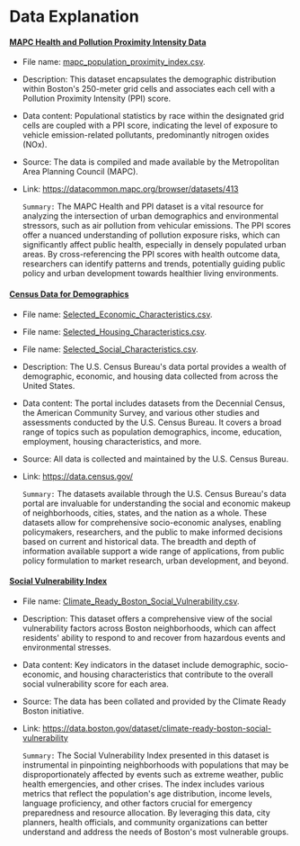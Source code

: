 # Data Explanation #

#### <ins>MAPC Health and Pollution Proximity Intensity Data</ins>
- File name: [mapc_population_proximity_index.csv](/fa23-team-a/data/csv_files/mapc_population_proximity_index.csv).
- Description: This dataset encapsulates the demographic distribution within Boston's 250-meter grid cells and associates each cell with a Pollution Proximity Intensity (PPI) score.
- Data content: Populational statistics by race within the designated grid cells are coupled with a PPI score, indicating the level of exposure to vehicle emission-related pollutants, predominantly nitrogen oxides (NOx).
- Source: The data is compiled and made available by the Metropolitan Area Planning Council (MAPC).
- Link: https://datacommon.mapc.org/browser/datasets/413

    `Summary:` The MAPC Health and PPI dataset is a vital resource for analyzing the intersection of urban demographics and environmental stressors, such as air pollution from vehicular emissions. The PPI scores offer a nuanced understanding of pollution exposure risks, which can significantly affect public health, especially in densely populated urban areas. By cross-referencing the PPI scores with health outcome data, researchers can identify patterns and trends, potentially guiding public policy and urban development towards healthier living environments.



#### <ins>Census Data for Demographics</ins>
- File name: [Selected_Economic_Characteristics.csv](/fa23-team-a/data/csv_files/Selected_Economic_Characteristics.csv).
- File name: [Selected_Housing_Characteristics.csv](/fa23-team-a/data/csv_files/Selected_Housing_Characteristics.csv).
- File name: [Selected_Social_Characteristics.csv](/fa23-team-a/data/csv_files/Selected_Social_Characteristics.csv).
- Description: The U.S. Census Bureau's data portal provides a wealth of demographic, economic, and housing data collected from across the United States.
- Data content: The portal includes datasets from the Decennial Census, the American Community Survey, and various other studies and assessments conducted by the U.S. Census Bureau. It covers a broad range of topics such as population demographics, income, education, employment, housing characteristics, and more.
- Source: All data is collected and maintained by the U.S. Census Bureau.
- Link: https://data.census.gov/

    `Summary:` The datasets available through the U.S. Census Bureau's data portal are invaluable for understanding the social and economic makeup of neighborhoods, cities, states, and the nation as a whole. These datasets allow for comprehensive socio-economic analyses, enabling policymakers, researchers, and the public to make informed decisions based on current and historical data. The breadth and depth of information available support a wide range of applications, from public policy formulation to market research, urban development, and beyond.



#### <ins>Social Vulnerability Index</ins>
- File name: [Climate_Ready_Boston_Social_Vulnerability.csv](/fa23-team-a/data/csv_files/Climate_Ready_Boston_Social_Vulnerability.csv).
- Description: This dataset offers a comprehensive view of the social vulnerability factors across Boston neighborhoods, which can affect residents' ability to respond to and recover from hazardous events and environmental stresses.
- Data content: Key indicators in the dataset include demographic, socio-economic, and housing characteristics that contribute to the overall social vulnerability score for each area.
- Source: The data has been collated and provided by the Climate Ready Boston initiative.
- Link: https://data.boston.gov/dataset/climate-ready-boston-social-vulnerability

    `Summary:` The Social Vulnerability Index presented in this dataset is instrumental in pinpointing neighborhoods with populations that may be disproportionately affected by events such as extreme weather, public health emergencies, and other crises. The index includes various metrics that reflect the population's age distribution, income levels, language proficiency, and other factors crucial for emergency preparedness and resource allocation. By leveraging this data, city planners, health officials, and community organizations can better understand and address the needs of Boston's most vulnerable groups.

